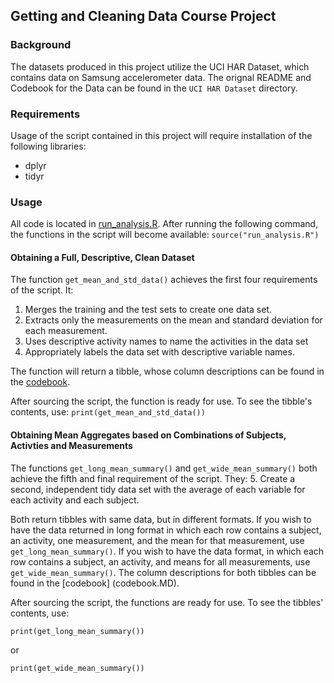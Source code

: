 ## Getting and Cleaning Data Course Project

### Background
The datasets produced in this project utilize the UCI HAR Dataset, which contains data on Samsung accelerometer data. The orignal README and Codebook for the Data can be found in the `UCI HAR Dataset` directory. 

### Requirements
Usage of the script contained in this project will require installation of the following libraries: 
* dplyr
* tidyr

### Usage
All code is located in [run_analysis.R](run_analysis.R). After running the following command, the functions in the script will become available: 
```source("run_analysis.R")```

#### Obtaining a Full, Descriptive, Clean Dataset
The function `get_mean_and_std_data()` achieves the first four requirements of the script. It:
  1. Merges the training and the test sets to create one data set.
  2. Extracts only the measurements on the mean and standard deviation for each measurement.
  3. Uses descriptive activity names to name the activities in the data set
  4. Appropriately labels the data set with descriptive variable names.

The function will return a tibble, whose column descriptions can be found in the [codebook](codebook.MD). 

After sourcing the script, the function is ready for use. To see the tibble's contents, use: 
```print(get_mean_and_std_data())```

#### Obtaining Mean Aggregates based on Combinations of Subjects, Activties and Measurements
The functions `get_long_mean_summary()` and `get_wide_mean_summary()` both achieve the fifth and final requirement of the script. They: 
5. Create a second, independent tidy data set with the average of each variable for each activity and each subject.

Both return tibbles with same data, but in different formats. If you wish to have the data returned in long format in which each row contains a subject, an activity, one measurement, and the mean for that measurement, use `get_long_mean_summary()`. If you wish to have the data format, in which each row contains a subject, an activity, and means for all measurements, use `get_wide_mean_summary()`. The column descriptions for both tibbles can be found in the [codebook] (codebook.MD). 

After sourcing the script, the functions are ready for use. To see the tibbles' contents, use: 

```print(get_long_mean_summary())```

or 

```print(get_wide_mean_summary())```
